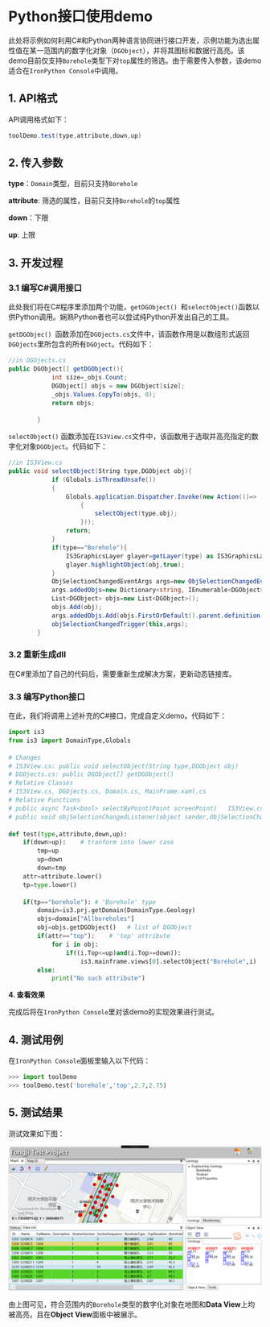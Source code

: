 # Python接口使用demo

此处将示例如何利用C#和Python两种语言协同进行接口开发，示例功能为选出属性值在某一范围内的数字化对象（`DGObject`），并将其图标和数据行高亮。该demo目前仅支持`Borehole`类型下对`top`属性的筛选。由于需要传入参数，该demo适合在`IronPython Console`中调用。

## 1. API格式

API调用格式如下：

```csharp
toolDemo.test(type,attribute,down,up)
```



## 2. 传入参数

**type**：`Domain`类型，目前只支持`Borehole`

**attribute**:  筛选的属性，目前只支持`Borehole`的`top`属性

**down**：下限

**up**:  上限



## 3. 开发过程

### 3.1 编写C#调用接口

此处我们将在C#程序里添加两个功能，`getDGObject() `和` selectObject() `函数以供Python调用。娴熟Python者也可以尝试纯Python开发出自己的工具。

`getDGObjec() `函数添加在`DGOjects.cs`文件中，该函数作用是以数组形式返回`DGOjects`里所包含的所有`DGOject`。代码如下：

```csharp
//in DGOjects.cs
public DGObject[] getDGObject(){
            int size=_objs.Count;
            DGObject[] objs = new DGObject[size];
            _objs.Values.CopyTo(objs, 0);
            return objs;   

        }
```

`selectObject()`  函数添加在`IS3View.cs`文件中，该函数用于选取并高亮指定的数字化对象`DGObject`。代码如下：

```csharp
//in IS3View.cs
public void selectObject(String type,DGObject obj){
            if (Globals.isThreadUnsafe())
            {
                Globals.application.Dispatcher.Invoke(new Action(()=>
                    {
                        selectObject(type,obj);
                    }));
                return;
            }
            if(type=="Borehole"){
                IS3GraphicsLayer glayer=getLayer(type) as IS3GraphicsLayer;
                glayer.highlightObject(obj,true);
            }
            ObjSelectionChangedEventArgs args=new ObjSelectionChangedEventArgs();
            args.addedObjs=new Dictionary<string, IEnumerable<DGObject>>();
            List<DGObject> objs=new List<DGObject>();
            objs.Add(obj);
            args.addedObjs.Add(objs.FirstOrDefault().parent.definition.Name, objs);
            objSelectionChangedTrigger(this,args);       
        }
```

### 3.2 重新生成dll

在C#里添加了自己的代码后，需要重新生成解决方案，更新动态链接库。

### 3.3 编写Python接口

在此，我们将调用上述补充的C#接口，完成自定义demo。代码如下：

```python
import is3
from is3 import DomainType,Globals

# Changes
# IS3View.cs: public void selectObject(String type,DGObject obj)    
# DGOjects.cs: public DGObject[] getDGObject()  
# Relative Classes
# IS3View.cs, DGOjects.cs, Domain.cs, MainFrame.xaml.cs
# Relative Functions
# public async Task<bool> selectByPoint(Point screenPoint)   IS3View.cs
# public void objSelectionChangedListener(object sender,ObjSelectionChangedEventArgs e)  MainFrame.xaml.cs

def test(type,attribute,down,up):
    if(down>up):	# tranform into lower case
        tmp=up
        up=down
        down=tmp
    attr=attribute.lower()
    tp=type.lower()

    if(tp=="borehole"):	# 'Borehole' type
        domain=is3.prj.getDomain(DomainType.Geology)
        objs=domain["Allboreholes"] 
        obj=objs.getDGObject()   # list of DGObject
        if(attr=="top"):	# 'top' attribute
            for i in obj:
                if((i.Top<=up)and(i.Top>=down)):
                    is3.mainframe.views[0].selectObject("Borehole",i)
        else:
            print("No such attribute")
```

**4. 查看效果**

完成后将在`IronPython Console`里对该demo的实现效果进行测试。

## 4. 测试用例

在`IronPython Console`面板里输入以下代码：

```python
>>> import toolDemo
>>> toolDemo.test('borehole','top',2.7,2.75)
```


## 5. 测试结果

测试效果如下图：

<div style= text-align:center>
<img src=".\test.png"  style='width:600px'; 'left: 50%'/>
</div>

由上图可见，符合范围内的`Borehole`类型的数字化对象在地图和**Data View**上均被高亮，且在**Object View**面板中被展示。
